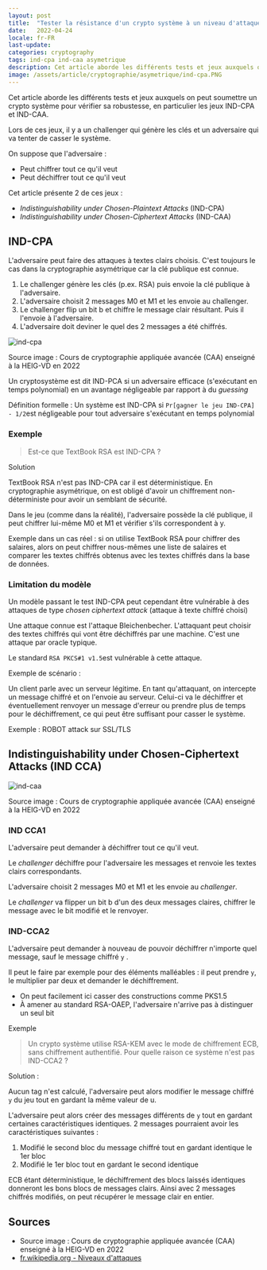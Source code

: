 ```yaml
---
layout: post
title:  "Tester la résistance d'un crypto système à un niveau d'attaques"
date:   2022-04-24
locale: fr-FR
last-update: 
categories: cryptography 
tags: ind-cpa ind-caa asymetrique
description: Cet article aborde les différents tests et jeux auxquels on peut soumettre un crypto système pour vérifier sa robustesse (p.ex. IND-CPA et IND-CAA).
image: /assets/article/cryptographie/asymetrique/ind-cpa.PNG
---
```


Cet article aborde les différents tests et jeux auxquels on peut soumettre un crypto système pour vérifier sa robustesse, en particulier les jeux IND-CPA et IND-CAA.

Lors de ces jeux, il y a un challenger qui génère les clés et un adversaire qui va tenter de casser le système.

On suppose que l'adversaire :

- Peut chiffrer tout ce qu'il veut
- Peut déchiffrer tout ce qu'il veut

Cet article présente 2 de ces jeux :

- *Indistinguishability under Chosen-Plaintext Attacks* (IND-CPA)
- *Indistinguishability under Chosen-Ciphertext Attacks* (IND-CAA)

##  IND-CPA



L'adversaire peut faire des attaques à textes clairs choisis. C'est toujours le cas dans la cryptographie asymétrique car la clé publique est connue.

1. Le challenger génère les clés (p.ex. RSA) puis envoie la clé publique à l'adversaire.
2. L'adversaire choisit 2 messages M0 et M1 et les envoie au challenger.
3. Le challenger flip un bit b et chiffre le message clair résultant. Puis il l'envoie à l'adversaire.
4. L'adversaire doit deviner le quel des 2 messages a été chiffrés.

![ind-cpa]({{site.url_complet}}/assets/article/cryptographie/asymetrique/ind-cpa.PNG)

Source image : Cours de cryptographie appliquée avancée (CAA) enseigné à la HEIG-VD en 2022

Un cryptosystème est dit IND-PCA si un adversaire efficace (s'exécutant en temps polynomial) en un avantage négligeable par rapport à du *guessing*

Définition formelle : Un système est IND-CPA si `Pr[gagner le jeu IND-CPA] - 1/2`est négligeable pour tout adversaire s'exécutant en temps polynomial

### Exemple

> Est-ce que TextBook RSA est IND-CPA ?

Solution

TextBook RSA n'est pas IND-CPA car il est déterministique. En cryptographie asymétrique, on est obligé d'avoir un chiffrement non-déterministe pour avoir un semblant de sécurité.

Dans le jeu (comme dans la réalité), l'adversaire possède la clé publique, il peut chiffrer lui-même M0 et M1 et vérifier s'ils correspondent à y.

Exemple dans un cas réel : si on utilise TextBook RSA pour chiffrer des salaires, alors on peut chiffrer nous-mêmes une liste de salaires et comparer les textes chiffrés obtenus avec les textes chiffrés dans la base de données.



### Limitation du modèle

Un modèle passant le test  IND-CPA peut cependant être vulnérable à des attaques de type  *chosen ciphertext attack* (attaque à texte chiffré choisi)

Une attaque connue est l'attaque Bleichenbecher. L'attaquant peut choisir des textes chiffrés qui vont être déchiffrés par une machine. C'est une attaque par oracle typique.

Le standard `RSA PKCS#1 v1.5`est vulnérable à cette attaque.

Exemple de scénario :

Un client parle avec un serveur légitime. En tant qu'attaquant, on intercepte un message chiffré et on l'envoie au serveur. Celui-ci va le déchiffrer et éventuellement renvoyer un message d'erreur ou prendre plus de temps pour le déchiffrement, ce qui peut être suffisant pour casser le système.

Exemple : ROBOT attack sur SSL/TLS

## Indistinguishability under Chosen-Ciphertext Attacks (IND CCA)

![ind-caa]({{site.url_complet}}/assets/article/cryptographie/asymetrique/ind-caa.PNG)

Source image : Cours de cryptographie appliquée avancée (CAA) enseigné à la HEIG-VD en 2022

### IND CCA1

L'adversaire peut demander à déchiffrer tout ce qu'il veut.

Le *challenger* déchiffre pour l'adversaire les messages et renvoie les textes clairs correspondants.

L'adversaire choisit 2 messages M0 et M1 et les envoie au *challenger*.

Le *challenger* va flipper un bit b d'un des deux messages claires, chiffrer le message avec le bit modifié et le renvoyer.



### IND-CCA2

L'adversaire peut demander à nouveau de pouvoir déchiffrer n'importe quel message, sauf le message chiffré `y` .

Il peut le faire par exemple pour des éléments malléables : il peut prendre `y`, le multiplier par deux et demander le déchiffrement.

- On peut facilement ici casser des constructions comme PKS1.5
- À amener au standard RSA-OAEP, l'adversaire n'arrive pas à distinguer un seul bit

Exemple

> Un crypto système utilise RSA-KEM avec le mode de chiffrement ECB, sans chiffrement authentifié. Pour quelle raison ce système n'est pas IND-CCA2 ?

Solution :

Aucun tag n'est calculé, l'adversaire peut alors modifier le message chiffré `y` du jeu tout en gardant la même valeur de u.

L'adversaire peut alors créer des messages différents de `y` tout en gardant certaines caractéristiques identiques. 2 messages pourraient avoir les caractéristiques suivantes :
1) Modifié le second bloc du message chiffré tout en gardant identique le 1er bloc
2) Modifié le 1er bloc tout en gardant le second identique

ECB étant déterministique, le déchiffrement des blocs laissés identiques donneront les bons blocs de messages clairs. Ainsi avec 2 messages chiffrés modifiés, on peut récupérer le message clair en entier.

## Sources

- Source image : Cours de cryptographie appliquée avancée (CAA) enseigné à la HEIG-VD en 2022
- [fr.wikipedia.org - Niveaux d'attaques](https://fr.wikipedia.org/wiki/Niveaux_d%27attaques)